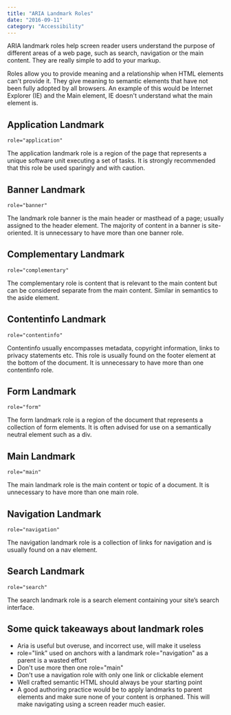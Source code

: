 ```yaml
---
title: "ARIA Landmark Roles"
date: "2016-09-11"
category: "Accessibility"
---
```


ARIA landmark roles help screen reader users understand the purpose of different areas of a web page, such as search, navigation or the main content. They are  really simple to add to your markup.

Roles allow you to provide meaning and a relationship when HTML elements can't provide it. They give meaning to semantic elements that have not been fully adopted by all browsers. An example of this would be Internet Explorer (IE) and the Main element, IE doesn't understand what the main element is.

## Application Landmark

`role="application"`

The application landmark role is a region of the page that represents a unique software unit executing a set of tasks. It is strongly recommended that this role be used sparingly and with caution. 

## Banner Landmark

`role="banner"`

The landmark role banner is the main header or masthead of a page; usually assigned to the header element. The majority of content in a banner is site-oriented. It is unnecessary to have more than one banner role.

## Complementary Landmark

`role="complementary"`

The complementary role is content that is relevant to the main content but can be considered separate from the main content. Similar in semantics to the aside element. 

## Contentinfo Landmark

`role="contentinfo"`

Contentinfo usually encompasses metadata, copyright information, links to privacy statements etc. This role is usually found on the footer element at the bottom of the document. It is unnecessary to have more than one contentinfo role.

## Form Landmark

`role="form"`

The form landmark role is a region of the document that represents a collection of form elements. It is often advised for use on a semantically neutral element such as a div.

## Main Landmark

`role="main"`

The main landmark role is the main content or topic of a document. It is unnecessary to have more than one main role.

## Navigation Landmark

`role="navigation"`

The navigation landmark role is a collection of links for navigation and is usually found on a nav element.

## Search Landmark

`role="search"`

The search landmark role is a search element containing your site’s search interface.

## Some quick takeaways about landmark roles

* Aria is useful but overuse, and incorrect use, will make it useless
* role="link" used on anchors with a landmark role="navigation" as a parent is a wasted effort
* Don't use more then one role="main"
* Don't use a navigation role with only one link or clickable element
* Well crafted semantic HTML should always be your starting point
* A good authoring practice would be to apply landmarks to parent elements and make sure none of your content is orphaned. This will make navigating using a screen reader much easier.
